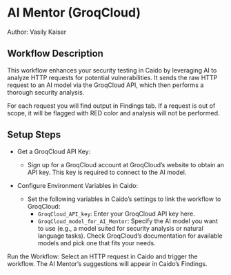 # AI Mentor (GroqCloud)

Author: Vasily Kaiser

## Workflow Description

This workflow enhances your security testing in Caido by leveraging AI to analyze HTTP requests for potential vulnerabilities. It sends the raw HTTP request to an AI model via the GroqCloud API, which then performs a thorough security analysis.

For each request you will find output in Findings tab.
If a request is out of scope, it will be flagged with RED color and analysis will not be performed.


## Setup Steps

- Get a GroqCloud API Key:
    - Sign up for a GroqCloud account at GroqCloud’s website to obtain an API key. This key is required to connect to the AI model.

- Configure Environment Variables in Caido:
    - Set the following variables in Caido’s settings to link the workflow to GroqCloud:
        - `GroqCloud_API_key`: Enter your GroqCloud API key here.
        - `GroqCloud_model_for_AI_Mentor`: Specify the AI model you want to use (e.g., a model suited for security analysis or natural language tasks). Check GroqCloud’s documentation for available models and pick one that fits your needs.

Run the Workflow:
Select an HTTP request in Caido and trigger the workflow. The AI Mentor’s suggestions will appear in Caido’s Findings.
